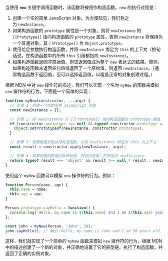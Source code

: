 当使用 **`new`** 关键字调用函数时，该函数将被用作构造函数。`new` 的执行过程是：

1. 创建一个空的简单 JavaScript 对象。为方便起见，我们称之为 `newInstance`。
2. 如果构造函数的 `prototype` 属性是一个对象，则将 `newInstance` 的 `[[Prototype]]` 指向构造函数的 `prototype` 属性，否则 `newInstance` 将保持为一个普通对象，其 `[[Prototype]]` 为 `Object.prototype`。
3. 使用给定参数执行构造函数，并将 `newInstance` 绑定为 `this` 的上下文（换句话说，在构造函数中的所有 `this` 引用都指向 `newInstance`）。
4. 如果构造函数返回非原始值，则该返回值成为整个 `new` 表达式的结果。否则，如果构造函数未返回任何值或返回了一个原始值，则返回 `newInstance`。（通常构造函数不返回值，但可以选择返回值，以覆盖正常的对象创建过程。）

根据 MDN 中对 `new` 操作符的描述，我们可以实现一个名为 `myNew` 的函数来模拟 `new` 操作符的行为。下面是一个简单的实现：

```javascript
function myNew(constructor, ...args) {
  // 步骤 1：创建一个空的简单 JavaScript 对象
  const newInstance = {};

  // 步骤 2：将 newInstance 的 [[Prototype]] 指向构造函数的 prototype 属性
  if (constructor.prototype !== null && typeof constructor.prototype === 'object') {
    Object.setPrototypeOf(newInstance, constructor.prototype);
  }

  // 步骤 3：使用给定参数执行构造函数，并将 newInstance 绑定为 this 的上下文
  const result = constructor.apply(newInstance, args);

  // 步骤 4：如果构造函数返回非原始值，则返回该值；否则返回 newInstance
  return typeof result === 'object' && result !== null ? result : newInstance;
}
```

使用这个 `myNew` 函数可以模拟 `new` 操作符的行为。例如：

```javascript
function Person(name, age) {
  this.name = name;
  this.age = age;
}

Person.prototype.sayHello = function() {
  console.log(`Hello, my name is ${this.name} and I am ${this.age} years old.`);
};

const john = myNew(Person, 'John', 30);
john.sayHello(); // 输出：Hello, my name is John and I am 30 years old.
```

这样，我们就实现了一个简单的 `myNew` 函数来模拟 `new` 操作符的行为，根据 MDN 中的描述创建了一个新的对象，并正确地设置了它的原型链、执行了构造函数，并返回了正确的实例对象。